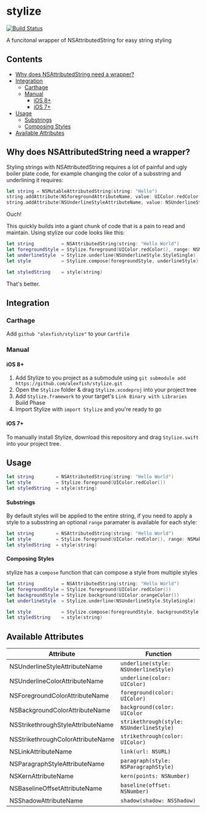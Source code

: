 # stylize

[![Build Status](https://travis-ci.org/alexfish/stylize.svg)](https://travis-ci.org/alexfish/stylize)

A funcitonal wrapper of NSAttributedString for easy string styling

## Contents

* [Why does NSAttributedString need a wrapper?](#why-does-nsattributedstring-need-a-wrapper)
* [Integration](#integration)
    * [Carthage](#carthage)
    * [Manual](#manual)
        * [iOS 8+](#ios-8)
        * [iOS 7+](#ios-7)
* [Usage](#usage)
    * [Substrings](#substrings)
    * [Composing Styles](#composing-styles)
* [Available Attributes](#available-attributes)

## Why does NSAttributedString need a wrapper?

Styling strings with NSAttributedString requires a lot of painful and ugly boiler plate code, for example changing the color of a subsstring and underlining it requires:

```swift
let string = NSMutableAttributedString(string: "Hello")
string.addAttribute(NSforegroundAttributeName, value: UIColor.redColor(), range: NSMakeRange(0, 5))
string.addAttribute(NSUnderlineStyleAttributeName, value: NSUnderlineStyle.StyleSingle.rawValue, range: NSMakeRange(0, string.length))
```

Ouch!

This quickly builds into a giant chunk of code that is a pain to read and maintain. Using stylize our code looks like this:

```swift
let string          = NSAttributedString(string: "Hello World")
let foregroundStyle = Stylize.foreground(UIColor.redColor(), range: NSMakeRange(0, 5))
let underlineStyle  = Stylize.underline(NSUnderlineStyle.StyleSingle)
let style           = Stylize.compose(foregroundStyle, underlineStyle)

let styledString    = style(string)
```

That's better.

## Integration

### Carthage

Add `github "alexfish/stylize"` to your `Cartfile`

### Manual

#### iOS 8+
1. Add Stylize to you project as a submodule using `git submodule add https://github.com/alexfish/stylize.git`
2. Open the `Stylize` folder & drag `Stylize.xcodeproj` into your project tree
3. Add `Stylize.framework` to your target's `Link Binary with Libraries` Build Phase
4. Import Stylize with `import Stylize` and you're ready to go

#### iOS 7+
To manually install Stylize, download this repository and drag `Stylize.swift` into your project tree.

## Usage

```swift
let string        = NSAttributedString(string: "Hello World")
let style         = Stylize.foreground(UIColor.redColor())
let styledString  = style(string)
```

#### Substrings

By default styles will be applied to the entire string, if you need to apply a style to a subsstring an optional `range` paramater is available for each style:

```swift
let string        = NSAttributedString(string: "Hello World")
let style         = Stylize.foreground(UIColor.redColor(), range: NSMakeRange(0, 5))
let styledString  = style(string)
```

#### Composing Styles

stylize has a `compose` function that can compose a style from multiple styles

```swift
let string          = NSAttributedString(string: "Hello World")
let foregroundStyle = Stylize.foreground(UIColor.redColor())
let backgroundStyle = Stylize.background(UIColor.orangeColor())
let underlineStyle  = Stylize.underline(NSUnderlineStyle.StyleSingle)

let style           = Stylize.compose(foregroundStyle, backgroundStyle, underlineStyle)
let styledString    = style(string)
```

## Available Attributes

| Attribute  | Function |
| ------------- | ------------- |
| NSUnderlineStyleAttributeName  | `underline(style: NSUnderlineStyle)`  |
| NSUnderlineColorAttributeName | `underline(color: UIColor)` |
| NSForegroundColorAttributeName | `foreground(color: UIColor)` |
| NSBackgroundColorAttributeName | `background(color: UIColor` |
| NSStrikethroughStyleAttributeName  | `strikethrough(style: NSUnderlineStyle)`  |
| NSStrikethroughColorAttributeName | `strikethrough(color: UIColor)` |
| NSLinkAttributeName | `link(url: NSURL)` |
| NSParagraphStyleAttributeName | `paragraph(style: NSParagraphStyle)` |
| NSKernAttributeName | `kern(points: NSNumber)` |
| NSBaselineOffsetAttributeName | `baseline(offset: NSNumber)` |
| NSShadowAttributeName | `shadow(shadow: NSShadow)` |
